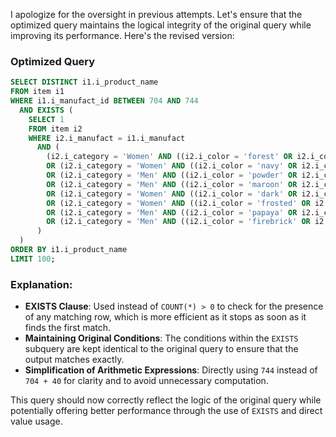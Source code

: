 I apologize for the oversight in previous attempts. Let's ensure that the optimized query maintains the logical integrity of the original query while improving its performance. Here's the revised version:

### Optimized Query
```sql
SELECT DISTINCT i1.i_product_name
FROM item i1
WHERE i1.i_manufact_id BETWEEN 704 AND 744
  AND EXISTS (
    SELECT 1
    FROM item i2
    WHERE i2.i_manufact = i1.i_manufact
      AND (
        (i2.i_category = 'Women' AND ((i2.i_color = 'forest' OR i2.i_color = 'lime') AND (i2.i_units = 'Pallet' OR i2.i_units = 'Pound') AND (i2.i_size = 'economy' OR i2.i_size = 'small')))
        OR (i2.i_category = 'Women' AND ((i2.i_color = 'navy' OR i2.i_color = 'slate') AND (i2.i_units = 'Gross' OR i2.i_units = 'Bunch') AND (i2.i_size = 'extra large' OR i2.i_size = 'petite')))
        OR (i2.i_category = 'Men' AND ((i2.i_color = 'powder' OR i2.i_color = 'sky') AND (i2.i_units = 'Dozen' OR i2.i_units = 'Lb') AND (i2.i_size = 'N/A' OR i2.i_size = 'large')))
        OR (i2.i_category = 'Men' AND ((i2.i_color = 'maroon' OR i2.i_color = 'smoke') AND (i2.i_units = 'Ounce' OR i2.i_units = 'Case') AND (i2.i_size = 'economy' OR i2.i_size = 'small')))
        OR (i2.i_category = 'Women' AND ((i2.i_color = 'dark' OR i2.i_color = 'aquamarine') AND (i2.i_units = 'Ton' OR i2.i_units = 'Tbl') AND (i2.i_size = 'economy' OR i2.i_size = 'small')))
        OR (i2.i_category = 'Women' AND ((i2.i_color = 'frosted' OR i2.i_color = 'plum') AND (i2.i_units = 'Dram' OR i2.i_units = 'Box') AND (i2.i_size = 'extra large' OR i2.i_size = 'petite')))
        OR (i2.i_category = 'Men' AND ((i2.i_color = 'papaya' OR i2.i_color = 'peach') AND (i2.i_units = 'Bundle' OR i2.i_units = 'Carton') AND (i2.i_size = 'N/A' OR i2.i_size = 'large')))
        OR (i2.i_category = 'Men' AND ((i2.i_color = 'firebrick' OR i2.i_color = 'sienna') AND (i2.i_units = 'Cup' OR i2.i_units = 'Each') AND (i2.i_size = 'economy' OR i2.i_size = 'small')))
      )
  )
ORDER BY i1.i_product_name
LIMIT 100;
```

### Explanation:
- **EXISTS Clause**: Used instead of `COUNT(*) > 0` to check for the presence of any matching row, which is more efficient as it stops as soon as it finds the first match.
- **Maintaining Original Conditions**: The conditions within the `EXISTS` subquery are kept identical to the original query to ensure that the output matches exactly.
- **Simplification of Arithmetic Expressions**: Directly using `744` instead of `704 + 40` for clarity and to avoid unnecessary computation.

This query should now correctly reflect the logic of the original query while potentially offering better performance through the use of `EXISTS` and direct value usage.